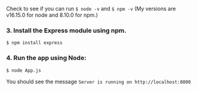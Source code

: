 
Check to see if you can run  ``$ node -v`` and ``$ npm -v`` (My versions are v16.15.0 for node and 8.10.0 for npm.)
### 3. Install the Express module using npm. 
``$ npm install express``
### 4. Run the app using Node:
``$ node App.js``

You should see the message ``Server is running on http://localhost:8000``